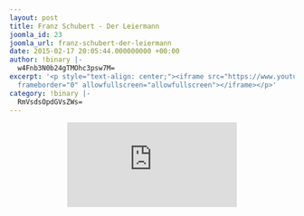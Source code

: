 ```yaml
---
layout: post
title: Franz Schubert - Der Leiermann
joomla_id: 23
joomla_url: franz-schubert-der-leiermann
date: 2015-02-17 20:05:44.000000000 +00:00
author: !binary |-
  w4Fnb3N0b24gTMOhc3psw7M=
excerpt: '<p style="text-align: center;"><iframe src="https://www.youtube.com/embed/HqcasuEGf3I"
  frameborder="0" allowfullscreen="allowfullscreen"></iframe></p>'
category: !binary |-
  RmVsdsOpdGVsZWs=
---
```

<p style="text-align: center;"><iframe src="https://www.youtube.com/embed/HqcasuEGf3I" frameborder="0" allowfullscreen="allowfullscreen"></iframe></p>
